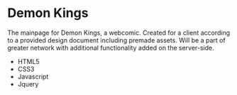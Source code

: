 # Demon Kings
The mainpage for Demon Kings, a webcomic. Created for a client according to a provided design document including premade assets. Will be a part of greater network with additional functionality added on the server-side.

<ul>
<li>HTML5</li>
<li>CSS3</li>
<li>Javascript</li>
<li>Jquery</li>
</ul>
